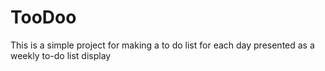 # TooDoo

This is a simple project for making a to do list for each day presented as a weekly to-do list display
